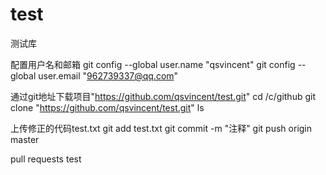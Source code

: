# test
测试库

配置用户名和邮箱
git config --global user.name "qsvincent"
git config --global	user.email	"962739337@qq.com"

通过git地址下载项目"https://github.com/qsvincent/test.git"
cd /c/github
git clone "https://github.com/qsvincent/test.git"
ls

上传修正的代码test.txt
git add test.txt
git commit -m "注释"
git push origin master

pull requests test
